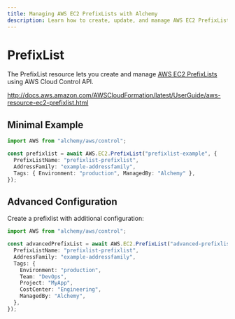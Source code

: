 ```yaml
---
title: Managing AWS EC2 PrefixLists with Alchemy
description: Learn how to create, update, and manage AWS EC2 PrefixLists using Alchemy Cloud Control.
---
```


# PrefixList

The PrefixList resource lets you create and manage [AWS EC2 PrefixLists](https://docs.aws.amazon.com/ec2/latest/userguide/) using AWS Cloud Control API.

http://docs.aws.amazon.com/AWSCloudFormation/latest/UserGuide/aws-resource-ec2-prefixlist.html

## Minimal Example

```ts
import AWS from "alchemy/aws/control";

const prefixlist = await AWS.EC2.PrefixList("prefixlist-example", {
  PrefixListName: "prefixlist-prefixlist",
  AddressFamily: "example-addressfamily",
  Tags: { Environment: "production", ManagedBy: "Alchemy" },
});
```

## Advanced Configuration

Create a prefixlist with additional configuration:

```ts
import AWS from "alchemy/aws/control";

const advancedPrefixList = await AWS.EC2.PrefixList("advanced-prefixlist", {
  PrefixListName: "prefixlist-prefixlist",
  AddressFamily: "example-addressfamily",
  Tags: {
    Environment: "production",
    Team: "DevOps",
    Project: "MyApp",
    CostCenter: "Engineering",
    ManagedBy: "Alchemy",
  },
});
```

